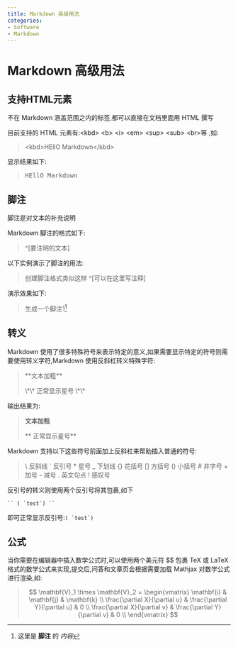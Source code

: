 ```yaml
---
title: Markdown 高级用法
categories:
- Software
- Markdown
---
```

# Markdown 高级用法

## 支持HTML元素

不在 Markdown 涵盖范围之内的标签,都可以直接在文档里面用 HTML 撰写

目前支持的 HTML 元素有:\<kbd> \<b> \<i> \<em> \<sup> \<sub> \<br>等 ,如:
> \<kbd>HEllO Markdown\</kbd>

显示结果如下:
> <kbd>HEllO Markdown</kbd>

## 脚注

脚注是对文本的补充说明

Markdown 脚注的格式如下:
> \^[要注明的文本]

以下实例演示了脚注的用法:
> 创建脚注格式类似这样 \^[可以在这里写注释]

演示效果如下:

> 生成一个脚注1[^footnote]
>
> [^footnote]: 这里是 **脚注** 的 *内容*

## 转义

Markdown 使用了很多特殊符号来表示特定的意义,如果需要显示特定的符号则需要使用转义字符,Markdown 使用反斜杠转义特殊字符:
> \*\*文本加粗**
>
> \\\*\\\* 正常显示星号 \\\*\\\*

输出结果为:
>**文本加粗**
>
>\*\* 正常显示星号\*\*

Markdown 支持以下这些符号前面加上反斜杠来帮助插入普通的符号:
> \\   反斜线
\`   反引号
\*   星号
\_   下划线
\{}  花括号
\[]  方括号
\()  小括号
\#   井字号
\+   加号
\-   减号
\.   英文句点
\!   感叹号

反引号的转义则使用两个反引号将其包裹,如下

```
`` ( `test`) ``
```

即可正常显示反引号:`` ( `test`) ``

## 公式

当你需要在编辑器中插入数学公式时,可以使用两个美元符 $$ 包裹 TeX 或 LaTeX格式的数学公式来实现,提交后,问答和文章页会根据需要加载 Mathjax 对数学公式进行渲染,如:
> $$
\mathbf{V}_1 \times \mathbf{V}_2 =  \begin{vmatrix}
\mathbf{i} & \mathbf{j} & \mathbf{k} \\
\frac{\partial X}{\partial u} &  \frac{\partial Y}{\partial u} & 0 \\
\frac{\partial X}{\partial v} &  \frac{\partial Y}{\partial v} & 0 \\
\end{vmatrix}
$$

